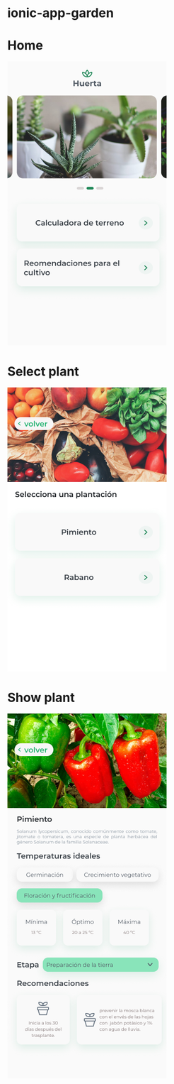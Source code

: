 # ionic-app-garden

# Home
![alt text](https://github.com/vfred0/ionic-app-garden/blob/main/docs/home.png?raw=true)

# Select plant
![alt text](https://github.com/vfred0/ionic-app-garden/blob/main/docs/select-plant.png?raw=true)

# Show plant
![alt text](https://github.com/vfred0/ionic-app-garden/blob/main/docs/show-recomendations.png?raw=true)
